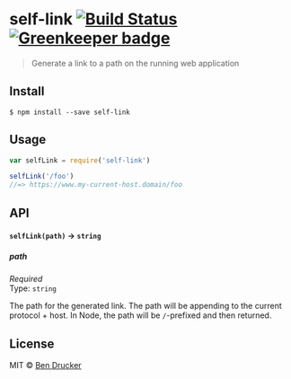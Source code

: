 # self-link [![Build Status](https://travis-ci.org/bendrucker/self-link.svg?branch=master)](https://travis-ci.org/bendrucker/self-link) [![Greenkeeper badge](https://badges.greenkeeper.io/bendrucker/self-link.svg)](https://greenkeeper.io/)

> Generate a link to a path on the running web application


## Install

```
$ npm install --save self-link
```


## Usage

```js
var selfLink = require('self-link')

selfLink('/foo')
//=> https://www.my-current-host.domain/foo
```

## API

#### `selfLink(path)` -> `string`

##### path

*Required*  
Type: `string`

The path for the generated link. The path will be appending to the current protocol + host. In Node, the path will be `/`-prefixed and then returned.


## License

MIT © [Ben Drucker](http://bendrucker.me)
